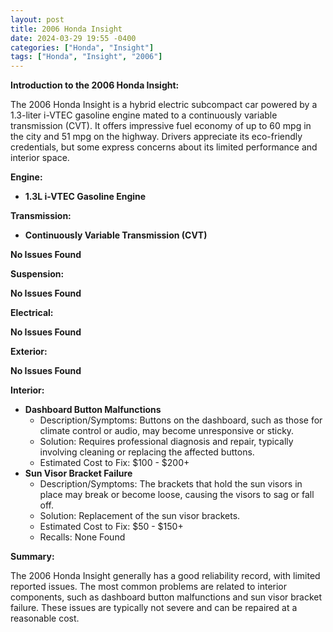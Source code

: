 ```yaml
---
layout: post
title: 2006 Honda Insight
date: 2024-03-29 19:55 -0400
categories: ["Honda", "Insight"]
tags: ["Honda", "Insight", "2006"]
---
```

**Introduction to the 2006 Honda Insight:**

The 2006 Honda Insight is a hybrid electric subcompact car powered by a 1.3-liter i-VTEC gasoline engine mated to a continuously variable transmission (CVT). It offers impressive fuel economy of up to 60 mpg in the city and 51 mpg on the highway. Drivers appreciate its eco-friendly credentials, but some express concerns about its limited performance and interior space.

**Engine:**

* **1.3L i-VTEC Gasoline Engine**

**Transmission:**

* **Continuously Variable Transmission (CVT)**

**No Issues Found**

**Suspension:**

**No Issues Found**

**Electrical:**

**No Issues Found**

**Exterior:**

**No Issues Found**

**Interior:**

* **Dashboard Button Malfunctions**
    * Description/Symptoms: Buttons on the dashboard, such as those for climate control or audio, may become unresponsive or sticky.
    * Solution: Requires professional diagnosis and repair, typically involving cleaning or replacing the affected buttons.
    * Estimated Cost to Fix: $100 - $200+
* **Sun Visor Bracket Failure**
    * Description/Symptoms: The brackets that hold the sun visors in place may break or become loose, causing the visors to sag or fall off.
    * Solution: Replacement of the sun visor brackets.
    * Estimated Cost to Fix: $50 - $150+
    * Recalls: None Found

**Summary:**

The 2006 Honda Insight generally has a good reliability record, with limited reported issues. The most common problems are related to interior components, such as dashboard button malfunctions and sun visor bracket failure. These issues are typically not severe and can be repaired at a reasonable cost.
